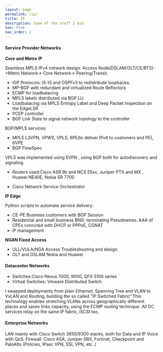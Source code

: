 ```yaml
---
layout: page
permalink: /ip/
title: IP
description: Some of the stuff I did
nav: true
nav_order: 2
---
```


#### Service Provider Networks

**Core and Metro IP**

Seamless MPLS IPv4 network design:
Access Node(DSLAM/OLT/CE/BTS)->Metro Network-> Core Network-> Peering/Transit.
* IGP Protocols: IS-IS and OSPFv3 to redistribute loopbacks.
* MP-BGP with redundant and virtualized Route Reflectors 
* ECMP for loadbalacing 
* MPLS labels distributed via BGP LU.
* Loadbalacing via MPLS Entropy Label and Deep Packet Inspection on the EdgeLSR 
* PCEP controller
* BGP Link State to signal network topology to the controller

BGP/MPLS services:
* MPLS L3VPN, VPWS, VPLS, 6PE(to deliver IPv6 to customers and PE), 6VPE
* BGP FlowSpec


VPLS was implemented using EVPN , using BGP both for autodiscovery and signaling. 

* Routers used:Cisco ASR 9k and NCS 55xx, Juniper PTX and MX , Huawei NE40E, Nokia SR 7700

* Cisco Network Service Orchestrator

**IP Edge**

Python scripts to automate service delivery:
* CE-PE Business customers with BGP Session
* Residential and small business BNG: terminating Pseudowires. AAA of CPEs conncted with DHCP or PPPoE, CGNAT 
* IP management


**NGAN  Fixed Access**
* ULL/VULA/NGA Access Troubleshooting and design
* OLT and DSLAM Nokia and Huawei 


#### Datacenter Networks

* Switches:Cisco Nexus 7000, 9000, QFX 5100 series
* Virtual Switches:  Vmware Distributed Switch

I swapped deployments from plain Ethernet, Spanning Tree and VLAN to VxLAN and Routing, building the so called "IP Switched Fabric".This technology enables stretching VLANs across geographically different places and saves links capacity, using the ECMP routing techinque.
All DC services relay on the same IP fabric, iSCSI too.

#### Enterprise Networks
LAN mainly with Cisco Switch 3850/9300 stacks, both for Data and IP Voice with QoS.
Firewall: Cisco ASA, Juniper SRX, Fortinet, Checkpoint and PaloAlto (Policies, IPsec VPN, SSL VPN, etc..)


